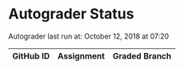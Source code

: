 # Autograder Status
Autograder last run at: October 12, 2018 at 07:20

| GitHub ID | Assignment | Graded Branch |
|-----------|------------|---------------|
